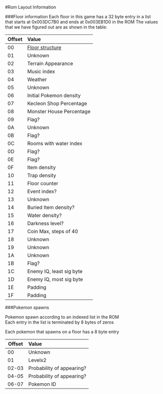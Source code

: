 #Rom Layout Information

###Floor information
Each floor in this game has a 32 byte entry in a list that starts at 0x003DC7B0 and ends at 0x003EB1D0 in the ROM
The values that we have figured out are as shown in the table:

|Offset|Value|
|------|:----|
|00|[Floor structure](floorLayouts.md)|
|01|Unknown|
|02|Terrain Appearance|
|03|Music index|
|04|Weather|
|05|Unknown|
|06|Initial Pokemon density|
|07|Kecleon Shop Percentage|
|08|Monster House Percentage|
|09|Flag?|
|0A|Unknown|
|0B|Flag?|
|0C|Rooms with water index|
|0D|Flag?|
|0E|Flag?|
|0F|Item density|
|10|Trap density|
|11|Floor counter|
|12|Event index?|
|13|Unknown|
|14|Buried Item density?|
|15|Water density?|
|16|Darkness level?|
|17|Coin Max, steps of 40|
|18|Unknown|
|19|Unknown|
|1A|Unknown|
|1B|Flag?|
|1C|Enemy IQ, least sig byte|
|1D|Enemy IQ, most sig byte|
|1E|Padding|
|1F|Padding|

###Pokemon spawns

Pokemon spawn according to an indexed list in the ROM  
Each entry in the list is terminated by 8 bytes of zeros  

Each pokemon that spawns on a floor has a 8 byte entry

|Offset|Value|
|------|:----|
|00|Unknown|
|01|Levelx2|
|02-03|Probability of appearing?|
|04-05|Probability of appearing?|
|06-07|Pokemon ID|
